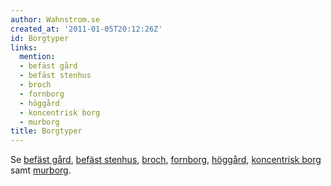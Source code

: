 ```yaml
---
author: Wahnstrom.se
created_at: '2011-01-05T20:12:26Z'
id: Borgtyper
links:
  mention:
  - befäst gård
  - befäst stenhus
  - broch
  - fornborg
  - höggård
  - koncentrisk borg
  - murborg
title: Borgtyper
---
```


Se [befäst gård], [befäst stenhus], [broch], [fornborg], [höggård], [koncentrisk borg] samt
[murborg].

  [befäst gård]: befäst_gård
  [befäst stenhus]: befäst_stenhus
  [broch]: broch
  [fornborg]: fornborg
  [höggård]: höggård
  [koncentrisk borg]: koncentrisk_borg
  [murborg]: murborg